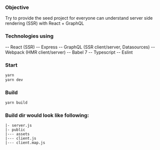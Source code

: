 ### Objective

Try to provide the seed project for everyone can understand server side rendering (SSR) with React + GraphQL

### Technologies using
-- React (SSR)
-- Express
-- GraphQL (SSR client/server, Datasources)
-- Webpack (HMR client/server)
-- Babel 7
-- Typescript
-- Eslint

### Start

```sh
yarn 
yarn dev
```

### Build

```sh
yarn build
```

### Build dir would look like following:

```
|- server.js
|- public
|--- assets
|--- client.js
|--- client.map.js
```
